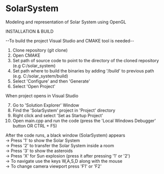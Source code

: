 # SolarSystem
Modeling and representation of Solar System using OpenGL


INSTALLATION & BUILD

--To build the project Visual Studio and CMAKE tool is needed--

1. Clone repository (git clone)
2. Open CMAKE
3. Set path of source code to point to the directory of the cloned repository (e.g C:/solar_system)
4. Set path where to build the binaries by adding '/build' to previous path (e.g. C:/solar_system/build)
5. Select 'Configure' and then 'Generate'
6. Select 'Open Project'

When project opens in Visual Studio <br />

7. Go to 'Solution Explorer' Window
8. Find the 'SolarSystem' project in 'Project' directory
9. Right click and select 'Set as Startup Project'
10. Open main.cpp and run the code (press the 'Local Windows Debugger' button OR CTRL + F5)

After the code runs, a black window (SolarSystem) appears <br />
-> Press '1' to show the Solar System <br />
-> Press '2' to transfer the Solar System inside a room <br />
-> Press '3' to show the asteroids <br />
-> Press 'X' for Sun explosion (press it after pressing '1' or '2') <br />
-> To navigate use the keys W,A,S,D along with the mouse <br />
-> To change camera viewport press 'F1' or 'F2'

